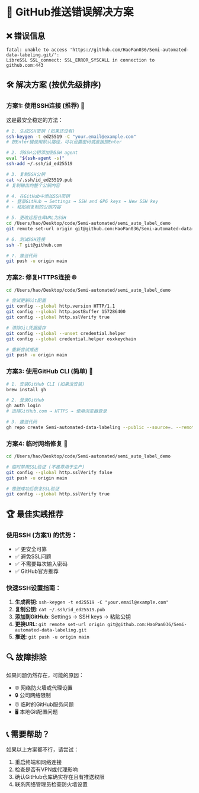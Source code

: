 # 🔧 GitHub推送错误解决方案

## ❌ 错误信息
```
fatal: unable to access 'https://github.com/HaoPan036/Semi-automated-data-labeling.git/': 
LibreSSL SSL_connect: SSL_ERROR_SYSCALL in connection to github.com:443
```

## 🛠️ 解决方案 (按优先级排序)

### 方案1: 使用SSH连接 (推荐) 🔑

这是最安全稳定的方法：

```bash
# 1. 生成SSH密钥 (如果还没有)
ssh-keygen -t ed25519 -C "your.email@example.com"
# 按Enter键使用默认路径，可以设置密码或直接按Enter

# 2. 将SSH公钥添加到SSH agent
eval "$(ssh-agent -s)"
ssh-add ~/.ssh/id_ed25519

# 3. 复制SSH公钥
cat ~/.ssh/id_ed25519.pub
# 复制输出的整个公钥内容

# 4. 在GitHub中添加SSH密钥
# - 登录GitHub → Settings → SSH and GPG keys → New SSH key
# - 粘贴刚复制的公钥内容

# 5. 更改远程仓库URL为SSH
cd /Users/hao/Desktop/code/Semi-automated/semi_auto_label_demo
git remote set-url origin git@github.com:HaoPan036/Semi-automated-data-labeling.git

# 6. 测试SSH连接
ssh -T git@github.com

# 7. 推送代码
git push -u origin main
```

### 方案2: 修复HTTPS连接 🌐

```bash
cd /Users/hao/Desktop/code/Semi-automated/semi_auto_label_demo

# 尝试更新Git配置
git config --global http.version HTTP/1.1
git config --global http.postBuffer 157286400
git config --global http.sslVerify true

# 清除Git凭据缓存
git config --global --unset credential.helper
git config --global credential.helper osxkeychain

# 重新尝试推送
git push -u origin main
```

### 方案3: 使用GitHub CLI (简单) 📱

```bash
# 1. 安装GitHub CLI (如果没安装)
brew install gh

# 2. 登录GitHub
gh auth login
# 选择GitHub.com → HTTPS → 使用浏览器登录

# 3. 推送代码
gh repo create Semi-automated-data-labeling --public --source=. --remote=origin --push
```

### 方案4: 临时网络修复 🔧

```bash
cd /Users/hao/Desktop/code/Semi-automated/semi_auto_label_demo

# 临时禁用SSL验证 (不推荐用于生产)
git config --global http.sslVerify false
git push -u origin main

# 推送成功后恢复SSL验证
git config --global http.sslVerify true
```

## 🏆 最佳实践推荐

### 使用SSH (方案1) 的优势：
- ✅ 更安全可靠
- ✅ 避免SSL问题
- ✅ 不需要每次输入密码
- ✅ GitHub官方推荐

### 快速SSH设置指南：
1. **生成密钥**: `ssh-keygen -t ed25519 -C "your.email@example.com"`
2. **复制公钥**: `cat ~/.ssh/id_ed25519.pub`
3. **添加到GitHub**: Settings → SSH keys → 粘贴公钥
4. **更换URL**: `git remote set-url origin git@github.com:HaoPan036/Semi-automated-data-labeling.git`
5. **推送**: `git push -u origin main`

## 🔍 故障排除

如果问题仍然存在，可能的原因：
- 🌐 网络防火墙或代理设置
- 🔒 公司网络限制
- ⏰ 临时的GitHub服务问题
- 🖥️ 本地Git配置问题

## 📞 需要帮助？

如果以上方案都不行，请尝试：
1. 重启终端和网络连接
2. 检查是否有VPN或代理影响
3. 确认GitHub仓库确实存在且有推送权限
4. 联系网络管理员检查防火墙设置